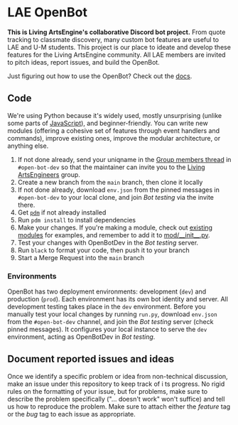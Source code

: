 # LAE OpenBot

**This is Living ArtsEngine's collaborative Discord bot project.** From quote tracking to classmate discovery, many custom bot features are useful to LAE and U-M students. This project is our place to ideate and develop these features for the Living ArtsEngine community. All LAE members are invited to pitch ideas, report issues, and build the OpenBot.

Just figuring out how to use the OpenBot? Check out the [docs](docs/README.md).

## Code

We're using Python because it's widely used, mostly unsurprising (unlike some parts of [JavaScript](https://github.com/denysdovhan/wtfjs)), and beginner-friendly. You can write new modules (offering a cohesive set of features through event handlers and commands), improve existing ones, improve the modular architecture, or anything else.

1. If not done already, send your uniqname in the [Group members thread](https://discord.com/channels/1002274815270465607/1005317489506394202) in `#open-bot-dev` so that the maintainer can invite you to the [Living ArtsEngineers](https://gitlab.umich.edu/living-artsengineers) group.
1. Create a new branch from the `main` branch, then clone it locally
1. If not done already, download `env.json` from the pinned messages in `#open-bot-dev` to your local clone, and join _Bot testing_ via the invite there.
1. Get [`pdm`](https://pdm.fming.dev/latest/) if not already installed
1. Run `pdm install` to install dependencies
1. Make your changes. If you're making a module, check out [existing modules](mod/) for examples, and remember to add it to [mod/\_\_init\_\_.py](mod/__init__.py).
1. Test your changes with OpenBotDev in the _Bot testing_ server.
1. Run `black` to format your code, then push it to your branch
1. Start a Merge Request into the `main` branch

### Environments

OpenBot has two deployment environments: development (`dev`) and production (`prod`). Each environment has its own bot identity and server. All development testing takes place in the `dev` environment. Before you manually test your local changes by running `run.py`, download `env.json` from the `#open-bot-dev` channel, and join the _Bot testing_ server (check pinned messages). It configures your local instance to serve the `dev` environment, acting as OpenBotDev in _Bot testing_.

## Document reported issues and ideas

Once we identify a specific problem or idea from non-technical discussion, make an issue under this repository to keep track of i ts progress. No rigid rules on the formatting of your issue, but for problems, make sure to describe the problem specifically ("... doesn't work" won't suffice) and tell us how to reproduce the problem. Make sure to attach either the _feature_ tag or the _bug_ tag to each issue as appropriate.